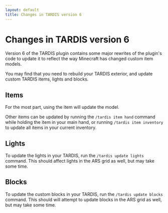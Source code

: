 ```yaml
---
layout: default
title: Changes in TARDIS version 6
---
```


# Changes in TARDIS version 6

Version 6 of the TARDIS plugin contains some major rewrites of the plugin's code to update it to reflect the way Minecraft has changed custom item models.

You may find that you need to rebuild your TARDIS exterior, and update custom TARDIS items, lights and blocks.

## Items

For the most part, using the item will update the model.

Other items can be updated by running the `/tardis item hand` command while holding the item in your main hand, or running `/tardis item inventory` to update all items in your current inventory.

## Lights

To update the lights in your TARDIS, run the `/tardis update lights` command. This should affect lights in the ARS grid as well, but may take some time.

## Blocks

To update the custom blocks in your TARDIS, run the `/tardis update blocks` command. This should will attempt to update blocks in the ARS grid as well, but may take some time.
